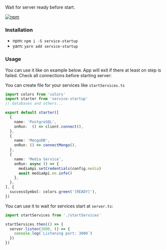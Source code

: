 Wait for server ready before start.

[![npm](https://img.shields.io/npm/v/service-startup)](https://www.npmjs.com/package/service-startup)

### Installation

- npm: `npm i -S service-startup`
- yarn: `yarn add service-startup`

### Usage
You can use it like on example below.
App will exit if there at least on step is failed.
Check all connections before starting server:

You can create file for your services like `startServices.ts`
```typescript
import colors from 'colors'
import starter from 'service-startup'
// databases and others...

export default starter([
  {
    name: 'PostgreSQL',
    onRun:  () => client.connect(),
  },
  {
    name: 'MongoDB',
    onRun: () => connectMongo(),
  },
  {
    name: 'Media Service',
    onRun: async () => {
      mediaApi.setCredentials(config.media)
      await mediaApi.me.info()
    },
  },
], {
  successSymbol: colors.green('[READY]'),
})
```

You can use it to wait for services start at `server.ts`:
```typescript
import startServices from './startServices'

startServices.then(() => {
  server.listen(3000, () => {
    console.log(`Listening port: 3000`)
  })
})
```
